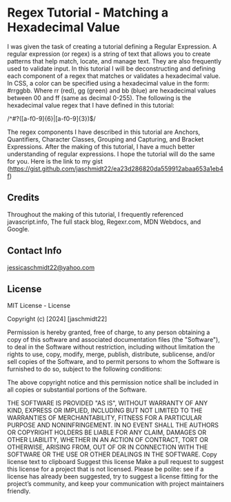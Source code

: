 # Regex Tutorial - Matching a Hexadecimal Value

I was given the task of creating a tutorial defining a Regular Expression. A regular expression (or regex) is a string of text that allows you to create patterns that help match, locate, and manage text. They are also frequently used to validate input. In this tutorial I will be deconstructing and defining each component of a regex that matches or validates a hexadecimal value. In CSS, a color can be specified using a hexadecimal value in the form: #rrggbb. Where rr (red), gg (green) and bb (blue) are hexadecimal values between 00 and ff (same as decimal 0-255). The following is the hexadecimal value regex that I have defined in this tutorial:

/^#?([a-f0-9]{6}|[a-f0-9]{3})$/

The regex components I have described in this tutorial are Anchors, Quantifiers, Character Classes, Grouping and Capturing, and Bracket Expressions. After the making of this tutorial, I have a much better understanding of regular expressions. I hope the tutorial will do the same for you.
Here is the link to my gist
(https://gist.github.com/jaschmidt22/ea23d286820da559912abaa653a1eb4f)

## Credits

Throughout the making of this tutorial, I frequently referenced javascript.info, The full stack blog, Regexr.com, MDN Webdocs, and Google. 

## Contact Info

jessicaschmidt22@yahoo.com

## License

MIT License - License

Copyright (c) [2024] [jaschmidt22]

Permission is hereby granted, free of charge, to any person obtaining a copy of this software and associated documentation files (the "Software"), to deal in the Software without restriction, including without limitation the rights to use, copy, modify, merge, publish, distribute, sublicense, and/or sell copies of the Software, and to permit persons to whom the Software is furnished to do so, subject to the following conditions:

The above copyright notice and this permission notice shall be included in all copies or substantial portions of the Software.

THE SOFTWARE IS PROVIDED "AS IS", WITHOUT WARRANTY OF ANY KIND, EXPRESS OR IMPLIED, INCLUDING BUT NOT LIMITED TO THE WARRANTIES OF MERCHANTABILITY, FITNESS FOR A PARTICULAR PURPOSE AND NONINFRINGEMENT. IN NO EVENT SHALL THE AUTHORS OR COPYRIGHT HOLDERS BE LIABLE FOR ANY CLAIM, DAMAGES OR OTHER LIABILITY, WHETHER IN AN ACTION OF CONTRACT, TORT OR OTHERWISE, ARISING FROM, OUT OF OR IN CONNECTION WITH THE SOFTWARE OR THE USE OR OTHER DEALINGS IN THE SOFTWARE. Copy license text to clipboard Suggest this license Make a pull request to suggest this license for a project that is not licensed. Please be polite: see if a license has already been suggested, try to suggest a license fitting for the project’s community, and keep your communication with project maintainers friendly.
